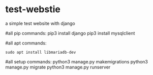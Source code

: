 # test-webstie
a simple test website with django

#all pip commands:
pip3 install django
pip3 install mysqlclient

#all apt commands:
```linux
sudo apt install libmariadb-dev
```
#all setup commands:
python3 manage.py makemigrations
python3 manage.py migrate
python3 manage.py runserver
